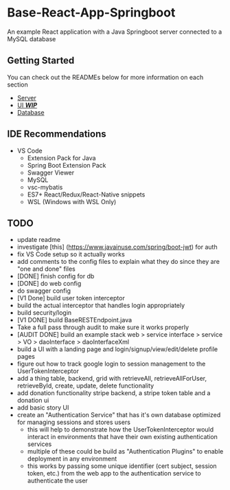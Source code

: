 # Base-React-App-Springboot
An example React application with a Java Springboot server connected to a MySQL database

## Getting Started
You can check out the READMEs below for more information on each section
  - [Server](server/thingapp/README.md)
  - [UI ***WIP***](ui/thing-app/README.md)
  - [Database](database/README.md)

## IDE Recommendations
- VS Code
  - Extension Pack for Java
  - Spring Boot Extension Pack
  - Swagger Viewer
  - MySQL
  - vsc-mybatis
  - ES7+ React/Redux/React-Native snippets
  - WSL (Windows with WSL Only)

## TODO
- update readme
- investigate [this] (https://www.javainuse.com/spring/boot-jwt) for auth
- fix VS Code setup so it actually works
- add comments to the config files to explain what they do since they are "one and done" files
- [DONE] finish config for db
- [DONE] do web config
- do swagger config
- [V1 Done] build user token interceptor
- build the actual interceptor that handles login appropriately
- build security/login
- [V1 DONE] build BaseRESTEndpoint.java
- Take a full pass through audit to make sure it works properly
- [AUDIT DONE] build an example stack web > service interface > service > VO > daoInterface > daoInterfaceXml
- build a UI with a landing page and login/signup/view/edit/delete profile pages
- figure out how to track google login to session management to the UserTokenInterceptor
- add a thing table, backend, grid with retrieveAll, retrieveAllForUser, retrieveById, create, update, delete functionality
- add donation functionality stripe backend, a stripe token table and a donation ui
- add basic story UI
- create an "Authentication Service" that has it's own database optimized for managing sessions and stores users
  - this will help to demonstrate how the UserTokenInterceptor would interact in environments that have their own existing authentication services
  - multiple of these could be build as "Authentication Plugins" to enable deployment in any environment
  - this works by passing some unique identifier (cert subject, session token, etc.) from the web app to the authentication service to authenticate the user
